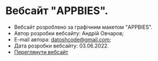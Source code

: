 # Вебсайт "APPBIES".
- Вебсайт розроблено за графічним макетом "APPBIES".
- Автор розробки вебсайту: Андрій Овчаров;
- E-mail автора: datoshcode@gmail.com;
- Дата розробки вебсайту: 03.06.2022.
- [Переглянути вебсайт](https://ovcharovcoder.github.io/presentation_appbies/)
